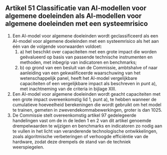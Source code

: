 ## Artikel 51 Classificatie van AI-modellen voor algemene doeleinden als AI-modellen voor algemene doeleinden met een systeemrisico

1. Een AI-model voor algemene doeleinden wordt geclassificeerd als een AI-model voor algemene doeleinden met een systeemrisico als het aan één van de volgende voorwaarden voldoet:
   1. a) het beschikt over capaciteiten met een grote impact die worden geëvalueerd op basis van passende technische instrumenten en methoden, met inbegrip van indicatoren en benchmarks;
   2. b) op grond van een besluit van de Commissie, ambtshalve of naar aanleiding van een gekwalificeerde waarschuwing van het wetenschappelijk panel, heeft het AI-model vergelijkbare capaciteiten of een vergelijkbare impact als beschreven in punt a), met inachtneming van de criteria in bijlage XIII.
2. Een AI-model voor algemene doeleinden wordt geacht capaciteiten met een grote impact overeenkomstig lid 1, punt a), te hebben wanneer de cumulatieve hoeveelheid berekeningen die wordt gebruikt om het model te trainen, gemeten in zwevendekommabewerkingen, groter is dan 1025.
3. De Commissie stelt overeenkomstig artikel 97 gedelegeerde handelingen vast om de in de leden 1 en 2 van dit artikel genoemde drempelwaarden te wijzigen en benchmarks en indicatoren zo nodig aan te vullen in het licht van veranderende technologische ontwikkelingen, zoals algoritmische verbeteringen of verhoogde efficiëntie van de hardware, zodat deze drempels de stand van de techniek weerspiegelen.
